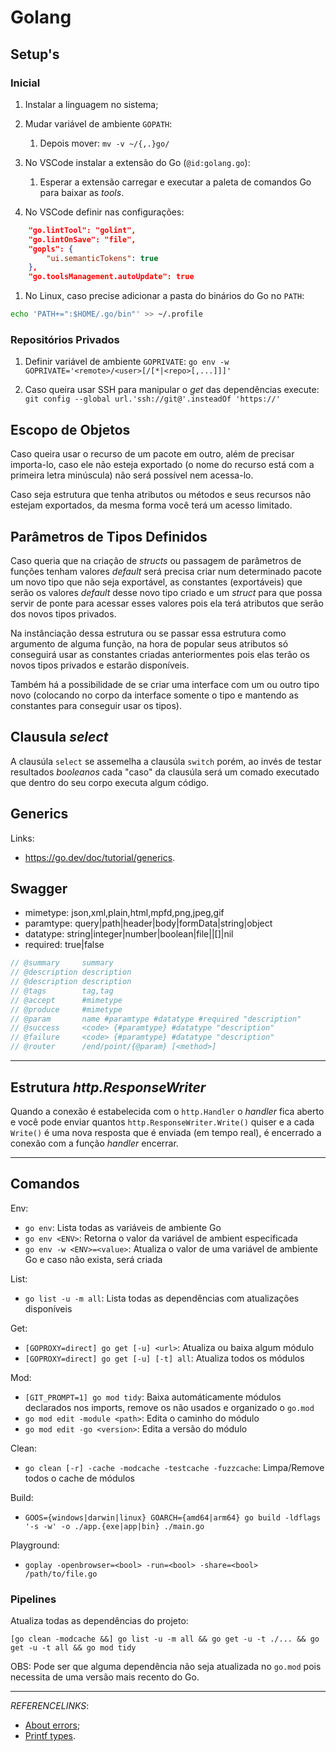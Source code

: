 # Golang

## Setup's

### Inicial

1. Instalar a linguagem no sistema;

1. Mudar variável de ambiente `GOPATH`:
    1. Depois mover: `mv -v ~/{,.}go/`

1. No VSCode instalar a extensão do Go (`@id:golang.go`):
    1. Esperar a extensão carregar e executar a paleta de comandos Go para baixar as _tools_.

1. No VSCode definir nas configurações:
```json
    "go.lintTool": "golint",
    "go.lintOnSave": "file",
    "gopls": {
        "ui.semanticTokens": true
    },
    "go.toolsManagement.autoUpdate": true
```

1. No Linux, caso precise adicionar a pasta do binários do Go no `PATH`:
```sh
echo 'PATH+=":$HOME/.go/bin"' >> ~/.profile
```

### Repositórios Privados

1. Definir variável de ambiente `GOPRIVATE`:
    `go env -w GOPRIVATE='<remote>/<user>[/[*|<repo>[,...]]]'`

1. Caso queira usar SSH para manipular o _get_ das dependências execute:
    `git config --global url.'ssh://git@'.insteadOf 'https://'`

## Escopo de Objetos

Caso queira usar o recurso de um pacote em outro, além de precisar importa-lo, caso ele não esteja exportado (o nome do recurso está com a primeira letra minúscula) não será possível nem acessa-lo.

Caso seja estrutura que tenha atributos ou métodos e seus recursos não estejam exportados, da mesma forma você terá um acesso limitado.

## Parâmetros de Tipos Definidos

Caso queria que na criação de *structs* ou passagem de parâmetros de funções tenham valores *default* será precisa criar num determinado pacote um novo tipo que não seja exportável, as constantes (exportáveis) que serão os valores *default* desse novo tipo criado e um *struct* para que possa servir de ponte para acessar esses valores pois ela terá atributos que serão dos novos tipos privados.

Na instânciação dessa estrutura ou se passar essa estrutura como argumento de alguma função, na hora de popular seus atributos só conseguirá usar as constantes criadas anteriormentes pois elas terão os novos tipos privados e estarão disponíveis.

Também há a possibilidade de se criar uma interface com um ou outro tipo novo (colocando no corpo da interface somente o tipo e mantendo as constantes para conseguir usar os tipos).

## Clausula _select_

A clausúla `select` se assemelha a clausúla `switch` porém, ao invés de testar resultados *booleanos* cada "caso" da clausúla será um comado executado que dentro do seu corpo executa algum código.

## Generics

Links:

- <https://go.dev/doc/tutorial/generics>.

## Swagger

- mimetype: json,xml,plain,html,mpfd,png,jpeg,gif
- paramtype: query|path|header|body|formData|string|object
- datatype: string|integer|number|boolean|file|<struct>|[]|nil
- required: true|false

```go
// @summary     summary
// @description description
// @description description
// @tags        tag,tag
// @accept      #mimetype
// @produce     #mimetype
// @param       name #paramtype #datatype #required "description"
// @success     <code> {#paramtype} #datatype "description"
// @failure     <code> {#paramtype} #datatype "description"
// @router      /end/point/{@param} [<method>]
```

---

## Estrutura _http.ResponseWriter_

Quando a conexão é estabelecida com o `http.Handler` o *handler* fica aberto e você pode enviar quantos `http.ResponseWriter.Write()` quiser e a cada `Write()` é uma nova resposta que é enviada (em tempo real), é encerrado a conexão com a função *handler* encerrar.

---

## Comandos

Env:

- `go env`: Lista todas as variáveis de ambiente Go
- `go env <ENV>`: Retorna o valor da variável de ambient especificada
- `go env -w <ENV>=<value>`: Atualiza o valor de uma variável de ambiente Go e caso não exista, será criada

List:

- `go list -u -m all`: Lista todas as dependências com atualizações disponíveis

Get:

- `[GOPROXY=direct] go get [-u] <url>`: Atualiza ou baixa algum módulo
- `[GOPROXY=direct] go get [-u] [-t] all`: Atualiza todos os módulos

Mod:

- `[GIT_PROMPT=1] go mod tidy`: Baixa automáticamente módulos declarados nos imports, remove os não usados e organizado o `go.mod`
- `go mod edit -module <path>`: Edita o caminho do módulo
- `go mod edit -go <version>`: Edita a versão do módulo

Clean:

- `go clean [-r] -cache -modcache -testcache -fuzzcache`: Limpa/Remove todos o cache de módulos

Build:

- `GOOS={windows|darwin|linux} GOARCH={amd64|arm64} go build -ldflags '-s -w' -o ./app.{exe|app|bin} ./main.go`

Playground:

- `goplay -openbrowser=<bool> -run=<bool> -share=<bool> /path/to/file.go`

### Pipelines

Atualiza todas as dependências do projeto:
```
[go clean -modcache &&] go list -u -m all && go get -u -t ./... && go get -u -t all && go mod tidy
```

OBS: Pode ser que alguma dependência não seja atualizada no `go.mod` pois necessita de uma versão mais recento do Go.

---

_REFERENCELINKS_:

- [About errors](https://earthly.dev/blog/golang-errors/);
- [Printf types](https://yourbasic.org/golang/fmt-printf-reference-cheat-sheet/).
